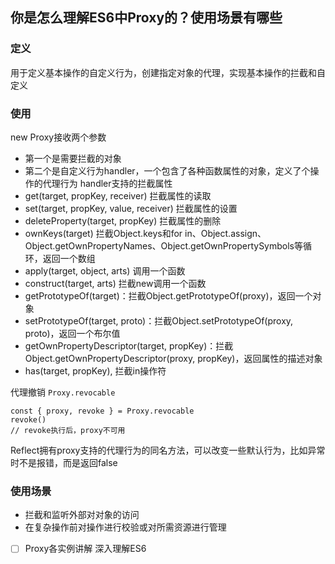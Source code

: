 ## 你是怎么理解ES6中Proxy的？使用场景有哪些
### 定义
用于定义基本操作的自定义行为，创建指定对象的代理，实现基本操作的拦截和自定义

### 使用
new Proxy接收两个参数
  - 第一个是需要拦截的对象
  - 第二个是自定义行为handler，一个包含了各种函数属性的对象，定义了个操作的代理行为
handler支持的拦截属性
  - get(target, propKey, receiver) 拦截属性的读取
  - set(target, propKey, value, receiver) 拦截属性的设置
  - deleteProperty(target, propKey) 拦截属性的删除
  - ownKeys(target) 拦截Object.keys和for in、Object.assign、Object.getOwnPropertyNames、Object.getOwnPropertySymbols等循环，返回一个数组
  - apply(target, object, arts) 调用一个函数
  - construct(target, arts) 拦截new调用一个函数
  - getPrototypeOf(target)：拦截Object.getPrototypeOf(proxy)，返回一个对象
  - setPrototypeOf(target, proto)：拦截Object.setPrototypeOf(proxy, proto)，返回一个布尔值
  - getOwnPropertyDescriptor(target, propKey)：拦截Object.getOwnPropertyDescriptor(proxy, propKey)，返回属性的描述对象
- has(target, propKey), 拦截in操作符

代理撤销 `Proxy.revocable`
```js{4}
const { proxy, revoke } = Proxy.revocable
revoke()
// revoke执行后，proxy不可用
```
Reflect拥有proxy支持的代理行为的同名方法，可以改变一些默认行为，比如异常时不是报错，而是返回false

### 使用场景
- 拦截和监听外部对对象的访问
- 在复杂操作前对操作进行校验或对所需资源进行管理

- [ ] Proxy各实例讲解 深入理解ES6